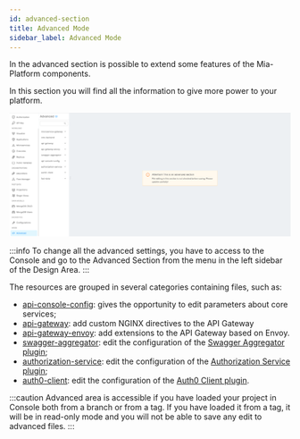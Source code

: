 ```yaml
---
id: advanced-section
title: Advanced Mode
sidebar_label: Advanced Mode
---
```

In the advanced section is possible to extend some features of the Mia-Platform components.

In this section you will find all the information to give more power to your platform.

![Overview](img/advanced-section.png)

:::info
To change all the advanced settings, you have to access to the Console and go to the Advanced Section from the menu in the left sidebar of the Design Area.
:::

The resources are grouped in several categories containing files, such as:

* [api-console-config](/development_suite/api-console/advanced-section/api-console-configuration.md): gives the opportunity to edit parameters about core services;
* [api-gateway](/development_suite/api-console/advanced-section/api-gateway/how-to.md): add custom NGINX directives to the API Gateway
* [api-gateway-envoy](/development_suite/api-console/advanced-section/api-gateway-envoy/extensions.md): add extensions to the API Gateway based on Envoy.
* [swagger-aggregator](/development_suite/api-console/advanced-section/swagger-aggregator/configuration.md): edit the configuration of the [Swagger Aggregator plugin](/runtime_suite/swagger-aggregator/10_overview.md);
* [authorization-service](/development_suite/api-console/advanced-section/authorization-service/configuration.md): edit the configuration of the [Authorization Service plugin](/runtime_suite/authorization-service/10_overview.md);
* [auth0-client](/development_suite/api-console/advanced-section/auth0-client/configuration.md): edit the configuration of the [Auth0 Client plugin](/runtime_suite/auth0-client/10_overview_and_usage.md).

:::caution
Advanced area is accessible if you have loaded your project in Console both from a branch or from a tag. If you have loaded it from a tag, it will be in read-only mode and you will not be able to save any edit to advanced files.
:::
